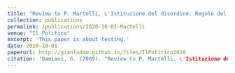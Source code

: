 ```yaml
---
title: "Review to P. Martelli, L'Istituzione del disordine. Regole del Gioco e Giocatori nella politica italiana dal 1946 al 2018"
collection: publications
permalink: /publications/2020-10-01-Martelli
venue: "Il Politico"
excerpt: 'This paper is about testing.'
date: 2020-10-01
paperurl: http://gianludam.github.io/files/IlPolitico2020
citation: 'Damiani, G. (2009). "Review to P. Martelli, L'Istituzione del disordine. Regole del Gioco e Giocatori nella politica italiana dal 1946 al 2018" <i>Il Politico</i>. 252(1).'
---
```

